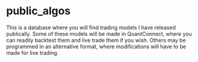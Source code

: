 # public_algos
This is a database where you will find trading models I have released publically. Some of these models will be made in QuantConnect, where you can readily backtest them and live trade them if you wish. Others may be programmed in an alternative format, where modifications will have to be made for live trading.
